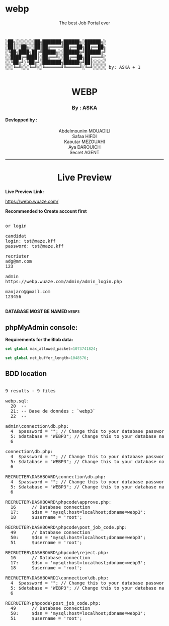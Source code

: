 # webp
<p align="center">The best Job Portal ever</p>
<pre align="left">
  

  ░██╗░░░░░░░██╗███████╗██████╗░██████╗░
  ░██║░░██╗░░██║██╔════╝██╔══██╗██╔══██╗
  ░╚██╗████╗██╔╝█████╗░░██████╦╝██████╔╝
  ░░████╔═████║░██╔══╝░░██╔══██╗██╔═══╝░
  ░░╚██╔╝░╚██╔╝░███████╗██████╦╝██║░░░░░
  ░░░╚═╝░░░╚═╝░░╚══════╝╚═════╝░╚═╝░░░░░ by: ASKA + 1
</pre>
<h1 align="center">WEBP</h1>
<h3 align="center">By : ASKA</h3>
<h4>Devlopped by :</h4><p align="center">Abdelmounim MOUADILI</br>Safaa HIFDI </br>  Kaoutar MEZOUAHI </br>  Aya DAROUICH </br>  Secret AGENT   </p>

<hr>
<h1 align="center">Live Preview</h1>

**Live Preview Link:**

https://webp.wuaze.com/


**Recommended to Create account first** 
<pre>
  
or login

candidat 
login: tst@maze.kff
password: tst@maze.kff

recriuter
adg@mm.com
123

admin
https://webp.wuaze.com/admin/admin_login.php

manjaro@gmail.com
123456

</pre>


**DATABASE MOST BE NAMED `WEBP3`**




## phpMyAdmin console:
**Requirements for the Blob data:**

```sql
set global max_allowed_packet=1073741824;
```
```sql
set global net_buffer_length=1048576;
```

## BDD location


<pre>
  
9 results - 9 files

webp.sql:
  20  --
  21: -- Base de données : `webp3`
  22  --

admin\connection\db.php:
  4  $password = ""; // Change this to your database password
  5: $database = "WEBP3"; // Change this to your database name
  6  

connection\db.php:
  4  $password = ""; // Change this to your database password
  5: $database = "WEBP3"; // Change this to your database name
  6  

RECRUITER\DASHBOARD\connection\db.php:
  4  $password = ""; // Change this to your database password
  5: $database = "WEBP3"; // Change this to your database name
  6  

RECRUITER\DASHBOARD\phpcode\approve.php:
  16      // Database connection
  17:     $dsn = 'mysql:host=localhost;dbname=webp3';
  18      $username = 'root';

RECRUITER\DASHBOARD\phpcode\post_job_code.php:
  49      // Database connection
  50:     $dsn = 'mysql:host=localhost;dbname=webp3';
  51      $username = 'root';

RECRUITER\DASHBOARD\phpcode\reject.php:
  16      // Database connection
  17:     $dsn = 'mysql:host=localhost;dbname=webp3';
  18      $username = 'root';

RECRUITER\DASHBOARD1\connection\db.php:
  4  $password = ""; // Change this to your database password
  5: $database = "WEBP3"; // Change this to your database name
  6  

RECRUITER\phpcode\post_job_code.php:
  49      // Database connection
  50:     $dsn = 'mysql:host=localhost;dbname=webp3';
  51      $username = 'root';
</pre>
